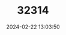 ---
title: "32314"
category: "Neobalanocarpus heimii"
draft: false
date: 2024-02-22 13:03:50
languages:
  Malay: ["Chengal"]
  Thai: ["Takhian chan te maeo"]
---